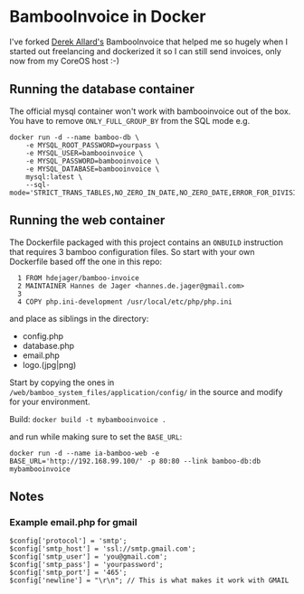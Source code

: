 # BambooInvoice in Docker

I've forked [Derek Allard's](https://github.com/derekallard/BambooInvoice) BambooInvoice that helped me so hugely when I started out freelancing and dockerized it so I can still send invoices, only now from my CoreOS host :-)

## Running the database container

The official mysql container won't work with bambooinvoice out of the box. You have to remove `ONLY_FULL_GROUP_BY` from the SQL mode e.g. 

```
docker run -d --name bamboo-db \
	-e MYSQL_ROOT_PASSWORD=yourpass \
	-e MYSQL_USER=bambooinvoice \
	-e MYSQL_PASSWORD=bambooinvoice \
	-e MYSQL_DATABASE=bambooinvoice \
	mysql:latest \
	--sql-mode='STRICT_TRANS_TABLES,NO_ZERO_IN_DATE,NO_ZERO_DATE,ERROR_FOR_DIVISION_BY_ZERO,NO_AUTO_CREATE_USER,NO_ENGINE_SUBSTITUTION'
```	

## Running the web container

The Dockerfile packaged with this project contains an `ONBUILD` instruction that requires 3 bamboo configuration files. So start with your own Dockerfile based off the one in this repo:

```
  1 FROM hdejager/bamboo-invoice
  2 MAINTAINER Hannes de Jager <hannes.de.jager@gmail.com>
  3 
  4 COPY php.ini-development /usr/local/etc/php/php.ini
```

and place as siblings in the directory:

- config.php
- database.php
- email.php
- logo.(jpg|png)

Start by copying the ones in `/web/bamboo_system_files/application/config/` in the source and modify for your environment.

Build: `docker build -t mybambooinvoice .`

and run while making sure to set the `BASE_URL`:

```
docker run -d --name ia-bamboo-web -e BASE_URL='http://192.168.99.100/' -p 80:80 --link bamboo-db:db mybambooinvoice
```

## Notes

### Example email.php for gmail

```
$config['protocol'] = 'smtp';
$config['smtp_host'] = 'ssl://smtp.gmail.com';
$config['smtp_user'] = 'you@gmail.com';
$config['smtp_pass'] = 'yourpassword';
$config['smtp_port'] = '465';
$config['newline'] = "\r\n"; // This is what makes it work with GMAIL
```
